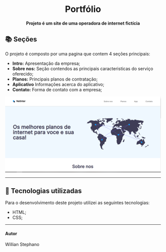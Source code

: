 <h1 align="center">
  <br>Portfólio 
</h1>

<h4 align="center">
  Projeto é um site de uma operadora de internet fictícia 
</h4>

## 📚 Seções
O projeto é composto por uma pagina que contem 4 seções principais:

- **Intro:** Apresentação da empresa;
- **Sobre nos:** Seção contendos as principais caracteristicas do serviço oferecido;
- **Planos:** Principais planos de contratação;
- **Aplicativo** Informações acerca do aplicativo;
- **Contato:** Forma de contato com a empresa;


<img src="Conteudo/previa-img.PNG" alt="Imagem de pré-visualização da pagina">

---

## 💼 Tecnologias utilizadas
Para o desenvolvimento deste projeto utilizei as seguintes tecnologias:

- HTML;
- CSS;
---

#### Autor
Willian Stephano